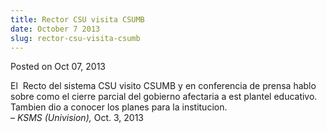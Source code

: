 ```yaml
---
title: Rector CSU visita CSUMB
date: October 7 2013
slug: rector-csu-visita-csumb
---
```





<span class="date">Posted on Oct 07, 2013    </span>
<p>El &#xA0;Recto del sistema CSU visito CSUMB y en conferencia de
prensa hablo sobre como el cierre parcial del gobierno afectaria a
est plantel educativo. Tambien dio a conocer los planes para la
institucion.<br>
&#x2013; <em>KSMS (Univision),</em> Oct. 3, 2013</br></p>





